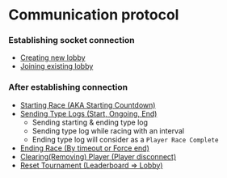 # Communication protocol

### Establishing socket connection

- [Creating new lobby](./protocol/create-lobby.md)
- [Joining existing lobby](./protocol/join-lobby.md)

### After establishing connection

- [Starting Race (AKA Starting Countdown)](./protocol/start-race.md)
- [Sending Type Logs (Start, Ongoing, End)](./protocol/send-type-log.md)
  - Sending starting & ending type log
  - Sending type log while racing with an interval
  - Ending type log will consider as a `Player Race Complete`
- [Ending Race (By timeout or Force end)](./protocol/end-race.md)
- [Clearing(Removing) Player (Player disconnect)](./protocol/clear-player.md)
- [Reset Tournament (Leaderboard => Lobby)](./protocol/reset-lobby.md)
